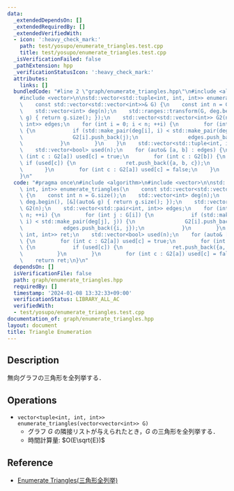 ```yaml
---
data:
  _extendedDependsOn: []
  _extendedRequiredBy: []
  _extendedVerifiedWith:
  - icon: ':heavy_check_mark:'
    path: test/yosupo/enumerate_triangles.test.cpp
    title: test/yosupo/enumerate_triangles.test.cpp
  _isVerificationFailed: false
  _pathExtension: hpp
  _verificationStatusIcon: ':heavy_check_mark:'
  attributes:
    links: []
  bundledCode: "#line 2 \"graph/enumerate_triangles.hpp\"\n#include <algorithm>\n\
    #include <vector>\n\nstd::vector<std::tuple<int, int, int>> enumerate_triangles(\n\
    \    const std::vector<std::vector<int>>& G) {\n    const int n = G.size();\n\
    \    std::vector<int> deg(n);\n    std::ranges::transform(G, deg.begin(), [&](auto&\
    \ g) { return g.size(); });\n    std::vector<std::vector<int>> G2(n);\n    std::vector<std::pair<int,\
    \ int>> edges;\n    for (int i = 0; i < n; ++i) {\n        for (int j : G[i])\
    \ {\n            if (std::make_pair(deg[i], i) < std::make_pair(deg[j], j)) {\n\
    \                G2[i].push_back(j);\n                edges.push_back({i, j});\n\
    \            }\n        }\n    }\n    std::vector<std::tuple<int, int, int>> ret;\n\
    \    std::vector<bool> used(n);\n    for (auto& [a, b] : edges) {\n        for\
    \ (int c : G2[a]) used[c] = true;\n        for (int c : G2[b]) {\n           \
    \ if (used[c]) {\n                ret.push_back({a, b, c});\n            }\n \
    \       }\n        for (int c : G2[a]) used[c] = false;\n    }\n    return ret;\n\
    }\n"
  code: "#pragma once\n#include <algorithm>\n#include <vector>\n\nstd::vector<std::tuple<int,\
    \ int, int>> enumerate_triangles(\n    const std::vector<std::vector<int>>& G)\
    \ {\n    const int n = G.size();\n    std::vector<int> deg(n);\n    std::ranges::transform(G,\
    \ deg.begin(), [&](auto& g) { return g.size(); });\n    std::vector<std::vector<int>>\
    \ G2(n);\n    std::vector<std::pair<int, int>> edges;\n    for (int i = 0; i <\
    \ n; ++i) {\n        for (int j : G[i]) {\n            if (std::make_pair(deg[i],\
    \ i) < std::make_pair(deg[j], j)) {\n                G2[i].push_back(j);\n   \
    \             edges.push_back({i, j});\n            }\n        }\n    }\n    std::vector<std::tuple<int,\
    \ int, int>> ret;\n    std::vector<bool> used(n);\n    for (auto& [a, b] : edges)\
    \ {\n        for (int c : G2[a]) used[c] = true;\n        for (int c : G2[b])\
    \ {\n            if (used[c]) {\n                ret.push_back({a, b, c});\n \
    \           }\n        }\n        for (int c : G2[a]) used[c] = false;\n    }\n\
    \    return ret;\n}\n"
  dependsOn: []
  isVerificationFile: false
  path: graph/enumerate_triangles.hpp
  requiredBy: []
  timestamp: '2024-01-08 13:32:33+09:00'
  verificationStatus: LIBRARY_ALL_AC
  verifiedWith:
  - test/yosupo/enumerate_triangles.test.cpp
documentation_of: graph/enumerate_triangles.hpp
layout: document
title: Triangle Enumeration
---
```


## Description

無向グラフの三角形を全列挙する．

## Operations

- `vector<tuple<int, int, int>> enumerate_triangles(vector<vector<int>> G)`
    - グラフ $G$ の隣接リストが与えられたとき，$G$ の三角形を全列挙する．
    - 時間計算量: $O(E\sqrt{E})$

## Reference

- [Enumerate Triangles(三角形全列挙)](https://ei1333.github.io/library/graph/others/enumerate-triangles.hpp.html)